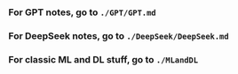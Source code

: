 ### For GPT notes, go to `./GPT/GPT.md`

### For DeepSeek notes, go to `./DeepSeek/DeepSeek.md`

### For classic ML and DL stuff, go to `./MLandDL`
